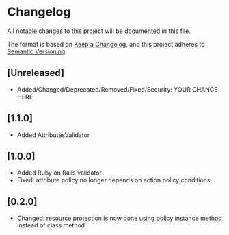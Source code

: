 # Changelog

All notable changes to this project will be documented in this file.

The format is based on [Keep a Changelog](https://keepachangelog.com/en/1.0.0/),
and this project adheres to [Semantic Versioning](https://semver.org/spec/v2.0.0.html).

## [Unreleased]

* Added/Changed/Deprecated/Removed/Fixed/Security: YOUR CHANGE HERE

## [1.1.0]

* Added AttributesValidator

## [1.0.0]

* Added Ruby on Rails validator
* Fixed: attribute policy no longer depends on action policy conditions

## [0.2.0]

* Changed: resource protection is now done using policy instance method instead of class method
